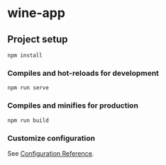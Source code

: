 # wine-app

## Project setup
```
npm install
```

### Compiles and hot-reloads for development
```
npm run serve
```

### Compiles and minifies for production
```
npm run build
```

### Customize configuration
See [Configuration Reference](https://cli.vuejs.org/config/).


<!-- FLAGI SSILKA https://www.flagistrany.ru/gruzija -->
<!-- 
https://ssense.github.io/vue-carousel/
SLIDER -->


<!-- _________________________________________________________________ -->
<!-- LINKS VUETIFY  ЧТО МОЖНО ДОБАВИТЬ ИЗ ФУНКЦИОНАЛА, ПОЛЕЗНЫЕ ССЫЛКИ -->

<!-- ИКОНКИ MDI https://petershaggynoble.github.io/MDI-Sandbox/ -->

<!-- https://vuetifyjs.com/en/components/badges/#customization-options   МОЖНО ИСПОЛЬЗОВАТЬ ДЛЯ ЛАЙКОВ -->


<!-- https://vuetifyjs.com/en/components/footer/#teal-footer   FOOTER -->


<!-- https://vuetifyjs.com/en/components/breadcrumbs/#item   ХЛЕБНЫЕ КРОШКИ - ДЛЯ НАВИГАЦИИ -->

<!-- https://vuetifyjs.com/en/components/dialogs/#without-activator   Выпадающие окна- формы -->

<!-- https://vuetifyjs.com/en/components/expansion-panels/#usage АККАРДЕОНЫ ДЛЯ ИТЕМОВ -->

<!-- https://vuetifyjs.com/en/components/paginations/#api  ПАГИНАЦИЯ -->